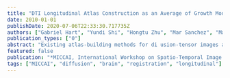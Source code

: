 ```yaml
---
title: "DTI Longitudinal Atlas Construction as an Average of Growth Models"
date: 2010-01-01
publishDate: 2020-07-06T22:33:30.717735Z
authors: ["Gabriel Hart", "Yundi Shi", "Hongtu Zhu", "Mar Sanchez", "Martin Styner", "Marc Niethammer"]
publication_types: ["0"]
abstract: "Existing atlas-building methods for di usion-tensor images are not designed for longitudinal data. This paper proposes a novel longitudinal atlas-building framework explicitly accounting for temporal dependencies of longitudinal MRI data. Subject-speci c growth modeling, cross-sectional atlas-building and growth modeling in atlas space are combined with statistical longitudinal modeling, resulting in a longitudinal diff usion tensor atlas. The method captures changes in morphology, while modeling temporal changes and allowing to account for covariates. The component algorithms are based on large-displacement metric mapping formulations. To eff ectively account for measurements sparse in time, a continuous-discrete growth model is proposed. The method is applied to a longitudinal dataset of diff usion-tensor magnetic resonance brain images of developing macaque monkeys with time-points at ages 2 weeks, 3 months, and 6 months."
featured: false
publication: "*MICCAI, International Workshop on Spatio-Temporal Image Analysis for Longitudinal and Time-Series Image Data*"
tags: ["MICCAI", "diffusion", "brain", "registration", "longitudinal"]
---
```


